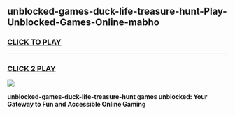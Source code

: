
## unblocked-games-duck-life-treasure-hunt-Play-Unblocked-Games-Online-mabho
<h3>
<a href="https://premium76.site?title=unblocked-games-duck-life-treasure-hunt&ref=24A">CLICK TO PLAY</a></h3>
<hr>

<h3>
<a href="https://premium76.site?title=unblocked-games-duck-life-treasure-hunt&ref=24A">CLICK 2 PLAY</a>
  
</h3>

<a href="https://premium76.site?title=unblocked-games-duck-life-treasure-hunt&ref=24A"><img src="https://clearcache.store/games.png"></a>


**unblocked-games-duck-life-treasure-hunt games unblocked: Your Gateway to Fun and Accessible Online Gaming**

